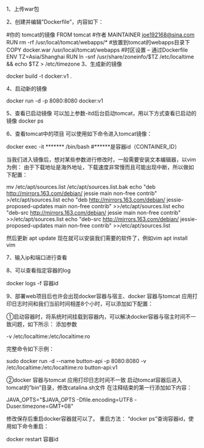 1、上传war包 

2、创建并编辑”Dockerfile”，内容如下：

#你的 tomcat的镜像
FROM tomcat
#作者
MAINTAINER joe192168@sina.com
RUN rm -rf /usr/local/tomcat/webapps/*
#放置到tomcat的webapps目录下
COPY docker.war /usr/local/tomcat/webapps
#时区设置 – 通过Dockerfile
ENV TZ=Asia/Shanghai
RUN ln -snf /usr/share/zoneinfo/$TZ /etc/localtime && echo $TZ > /etc/timezone
3、生成新的镜像

docker build -t docker:v1 .

4、启动新的镜像

docker run -d -p 8080:8080 docker:v1

5、查看已启动镜像 
可以加上参数-itd后台启动tomcat，用以下方式查看已启动的镜像
docker ps

6、查看tomcat中的项目 
可以使用如下命令进入tomcat镜像：

docker exec -it ******* /bin/bash #******是容器id（CONTAINER_ID）

当我们进入镜像后，想对某些参数进行修改时，一般需要安装文本编辑器，以vim为例： 
由于下载地址是海外地址，下载速度非常慢而且可能出现中断，所以做如下配置：

mv /etc/apt/sources.list /etc/apt/sources.list.bak
echo "deb http://mirrors.163.com/debian/ jessie main non-free contrib" >/etc/apt/sources.list
echo "deb http://mirrors.163.com/debian/ jessie-proposed-updates main non-free contrib" >>/etc/apt/sources.list
echo "deb-src http://mirrors.163.com/debian/ jessie main non-free contrib" >>/etc/apt/sources.list
echo "deb-src http://mirrors.163.com/debian/ jessie-proposed-updates main non-free contrib" >>/etc/apt/sources.list

然后更新 
apt update 
现在就可以安装我们需要的软件了，例如vim 
apt install vim

7、输入ip和端口进行查看

8、可以查看指定容器的log

docker logs -f 容器id

9、部署web项目后也许会出现docker容器与宿主、docker 容器与tomcat 应用打印日志时间和我们当前时间相差8个小时，可以添加如下配置：

①启动容器时，将系统时间挂载到容器内，可以解决docker容器与宿主时间不一致问题，如下所示： 
添加参数

-v /etc/localtime:/etc/localtime:ro

完整命令如下示例：

sudo docker run -d --name button-api -p 8080:8080 -v /etc/localtime:/etc/localtime:ro button-api:v1

②docker 容器与tomcat 应用打印日志时间不一致 
启动tomcat容器后进入tomcat的”bin”目录，修改catalina.sh文件 
在注释结束的第一行添加如下内容：

JAVA_OPTS="$JAVA_OPTS -Dfile.encoding=UTF8 -Duser.timezone=GMT+08"

修改保存后重启docker容器就可以了。 
重启方法： 
“docker ps”查询容器id，使用如下命令重启：

docker restart 容器id
